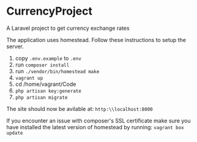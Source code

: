 # CurrencyProject
A Laravel project to get currency exchange rates

The application uses homestead. Follow these instructions to setup the server.

1. copy `.env.example` to `.env`
2. run `composer install`
3. run `./vendor/bin/homestead make`
4. `vagrant up`
5. cd /home/vagrant/Code
6. `php artisan key:generate`
7. `php artisan migrate`
 
The site should now be avilable at: `http:\\localhost:8000`


If you encounter an issue with composer's SSL certificate make sure you have installed the 
latest version of homestead by running: `vagrant box update`